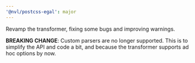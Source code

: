 ```yaml
---
'@nvl/postcss-egal': major
---
```


Revamp the transformer, fixing some bugs and improving warnings.

**BREAKING CHANGE**: Custom parsers are no longer supported. This is to simplify
the API and code a bit, and because the transformer supports ad hoc options by
now.
